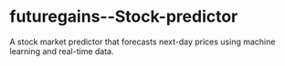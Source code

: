 # futuregains--Stock-predictor
A stock market predictor that forecasts next-day prices using machine learning and real-time data. 
